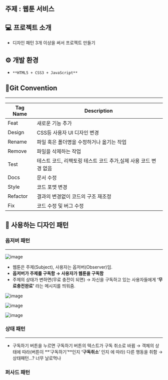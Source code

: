 


## 주제 : 웹툰 서비스

## 💻 프로젝트 소개

- 디자인 패턴 3개 이상을 써서 프로젝트 만들기

## ⚙️ 개발 환경

- `**HTML5 + CSS3 + JavaScript**`

## 📝Git Convention

---

| Tag Name | Description |
| --- | --- |
| Feat | 새로운 기능 추가 |
| Design | CSS등 사용자 UI 디자인 변경 |
| Rename | 파일 혹은 폴더명을 수정하거나 옮기는 작업 |
| Remove | 파일을 삭제하는 작업 |
| Test | 테스트 코드, 리팩토링 테스트 코드 추가,실제 사용 코드 변경 없음 |
| Docs | 문서 수정 |
| Style | 코드 포맷 변경 |
| Refactor | 결과의 변경없이 코드의 구조 재조정 |
| Fix | 코드 수정 및 버그 수정 |

## 🎨 사용하는 디자인 패턴

### 옵저버 패턴

---
![image](https://github.com/JUNOSHON/design-pattern-project/assets/67476544/84c96b00-0aef-4383-99fb-1b67a1732068)



- 웹툰은 주제(Subject), 사용자는 옵저버(Observer)임.
- **옵저버가 주제를 구독함 → 사용자가 웹툰을 구독함**
- 주제의 상태가 변하면(무료 충전이 되면) → 자신을 구독하고 있는 사용자들에게 **‘무료충전완료’** 라는 메시지를 띄워줌.

![image](https://github.com/JUNOSHON/design-pattern-project/assets/67476544/2b6eb713-5f3e-4088-84b7-6703f2c108bc)


![image](https://github.com/JUNOSHON/design-pattern-project/assets/67476544/9f6644c6-e63f-44d8-9db5-4812e311b495)


![image](https://github.com/JUNOSHON/design-pattern-project/assets/67476544/e99af355-11d1-423d-99dd-ff5454278f47)


### 상태 패턴

---

- 구독하기 버튼을 누르면 구독하기 버튼의 텍스트가 구독 취소로 바뀜 → 객체의 상태에 따라(버튼이 **‘구독하기’**인지 **‘구독취소**’ 인지 에 따라) 다른 행동을 취함 → 상태패턴…? 너무 날로먹나

### 퍼사드 패턴
